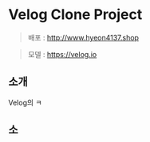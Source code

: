 # Velog Clone Project
> 배포 : http://www.hyeon4137.shop

> 모델 : https://velog.io

## 소개
Velog의 ㅋ
## 소


